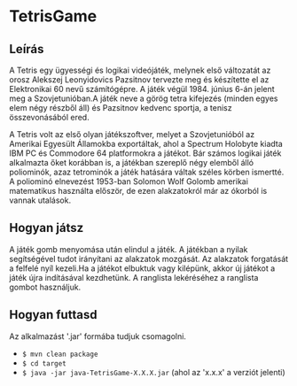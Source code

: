 # TetrisGame

Leírás
-----------  
A Tetris egy ügyességi és logikai videójáték, melynek első változatát az orosz Alekszej Leonyidovics Pazsitnov tervezte meg és készítette el az Elektronikai 60 nevű számítógépre. A játék végül 1984. június 6-án jelent meg a Szovjetunióban.A játék neve a görög tetra kifejezés (minden egyes elem négy részből áll) és Pazsitnov kedvenc sportja, a tenisz összevonásából ered.

A Tetris volt az első olyan játékszoftver, melyet a Szovjetunióból az Amerikai Egyesült Államokba exportáltak, ahol a Spectrum Holobyte kiadta IBM PC és Commodore 64 platformokra a játékot. Bár számos logikai játék alkalmazta őket korábban is, a játékban szereplő négy elemből álló poliominók, azaz tetrominók a játék hatására váltak széles körben ismertté. A poliominó elnevezést 1953-ban Solomon Wolf Golomb amerikai matematikus használta először, de ezen alakzatokról már az ókorból is vannak utalások.  

Hogyan játsz
-----------
A játék gomb menyomása után elindul a játék. A játékban a nyilak segítségével tudot irányítani az alakzatok mozgását. Az alakzatok forgatását a felfelé nyíl kezeli.Ha a játékot
elbuktuk vagy kilépünk, akkor új játékot a játék újra indításával kezdhetünk.
A ranglista lekéréséhez a ranglista gombot használjuk.

Hogyan futtasd
--------------------------
Az alkalmazást '.jar' formába tudjuk csomagolni.
- `$ mvn clean package`
- `$ cd target`
- `$ java -jar java-TetrisGame-X.X.X.jar` (ahol az 'x.x.x' a verziót jelenti)

